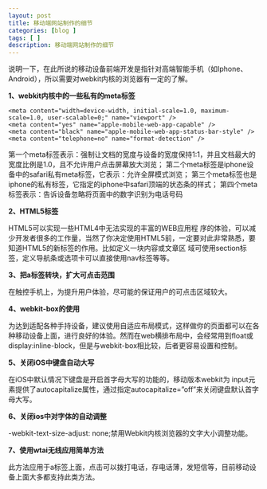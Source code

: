 ```yaml
---
layout: post
title: 移动端网站制作的细节
categories: [blog ]
tags: [ ]
description: 移动端网站制作的细节
---
```


说明一下，在此所说的移动设备前端开发是指针对高端智能手机（如Iphone、Android），所以需要对webkit内核的浏览器有一定的了解。

**1、webkit内核中的一些私有的meta标签**

    <meta content="width=device-width, initial-scale=1.0, maximum-scale=1.0, user-scalable=0;" name="viewport" />
    <meta content="yes" name="apple-mobile-web-app-capable" />
    <meta content="black" name="apple-mobile-web-app-status-bar-style" />
    <meta content="telephone=no" name="format-detection" />


第一个meta标签表示：强制让文档的宽度与设备的宽度保持1:1，并且文档最大的宽度比例是1.0，且不允许用户点击屏幕放大浏览；
第二个meta标签是iphone设备中的safari私有meta标签，它表示：允许全屏模式浏览；
第三个meta标签也是iphone的私有标签，它指定的iphone中safari顶端的状态条的样式；
第四个meta标签表示：告诉设备忽略将页面中的数字识别为电话号码


**2、HTML5标签**

HTML5可以实现一些HTML4中无法实现的丰富的WEB应用程 序的体验，可以减少开发者很多的工作量，当然了你决定使用HTML5前，一定要对此非常熟悉，要知道HTML5的新标签的作用。比如定义一块内容或文章区 域可使用section标签，定义导航条或选项卡可以直接使用nav标签等等。

**3、把a标签转块，扩大可点击范围**

在触控手机上，为提升用户体验，尽可能的保证用户的可点击区域较大。

**4、webkit-box的使用**

为达到适配各种手持设备，建议使用自适应布局模式，这样做你的页面都可以在各种移动设备上面，进行良好的体验。然而在web横排布局中，会经常用到float或display:inline-block，但是与webkit-box相比较，后者更容易设置和控制。

**5、关闭iOS中键盘自动大写**

在iOS中默认情况下键盘是开启首字母大写的功能的，移动版本webkit为 input元素提供了autocapitalize属性，通过指定autocapitalize=”off”来关闭键盘默认首字母大写。

**6、关闭ios中对字体的自动调整**

-webkit-text-size-adjust: none;禁用Webkit内核浏览器的文字大小调整功能。

**7、使用wtai无线应用简单方法**

此方法应用于a标签上面，点击可以拨打电话，存电话薄，发短信等，目前移动设备上面大多都支持此类方法。